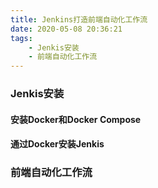 ```yaml
---
title: Jenkins打造前端自动化工作流
date: 2020-05-08 20:36:21
tags:
    - Jenkis安装
    - 前端自动化工作流
---
```


### Jenkis安装
#### 安装Docker和Docker Compose
#### 通过Docker安装Jenkis

### 前端自动化工作流
